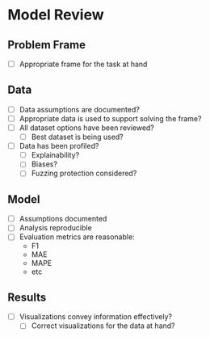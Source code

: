 # Model Review

## Problem Frame

* [ ] Appropriate frame for the task at hand

## Data

* [ ] Data assumptions are documented?
* [ ] Appropriate data is used to support solving the frame?
* [ ] All dataset options have been reviewed?
  * [ ] Best dataset is being used?
* [ ] Data has been profiled?
  * [ ] Explainability?
  * [ ] Biases?
  * [ ] Fuzzing protection considered?

## Model

* [ ] Assumptions documented
* [ ] Analysis reproducible
* [ ] Evaluation metrics are reasonable:
  * F1
  * MAE
  * MAPE
  * etc

## Results

* [ ] Visualizations convey information effectively?
  * [ ] Correct visualizations for the data at hand?
